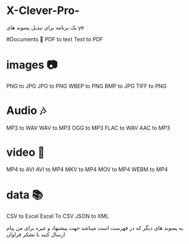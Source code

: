 # X-Clever-Pro-

یک برنامه برای تبدیل پسوند های ye


#Documents 📃
PDF to text
Text to PDF
# images 📷
PNG to JPG 
JPG to PNG 
WBEP to PNG
BMP to JPG
TIFF to PNG 
# Audio 🎶
MP3 to WAV
WAV to MP3
OGG to MP3
FLAC to WAV
AAC to MP3
# video 🎥
MP4 to AVI
AVI to MP4
MKV to MP4
MOV to MP4
WEBM to MP4
# data 📚
CSV to Excel
Excel To CSV
JSON to XML  


به پسوند های دیگر که در فهرست است میباشد جهت پیشنهاد و غیره برای من پیام ارسال کنید با تشکر فراوان                         
